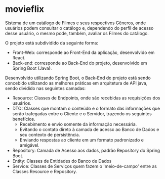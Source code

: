 # movieflix

Sistema de um catálogo de Filmes e seus respectivos Gêneros, onde usuários podem consultar o catálogo e, dependendo do perfil de acesso desse usuário, o mesmo pode, também, avaliar os Filmes do catálogo.

O projeto está subdividido da seguinte forma:

- Front-Web: corresponde ao Front-End da aplicação, desenvolvido em React.
- Back-end: corresponde ao Back-End do projeto, desenvolvido em Spring Boot (Java).

Desenvolvido utilizando Spring Boot, o Back-End do projeto está sendo concebido utilizando as melhores práticas em arquitetura de API java, sendo dividido nas seguintes camadas:

- Resource: Classes de Endpoints, onde são recebidas as requisições dos usuários.
- DTO: Classes que montam o conteúdo e o formato das informações que serão trafegadas entre o Cliente e o Servidor, trazendo os seguintes benefícios.
    - Recebimento e envio somente da informação necessária.
    - Evitando o contato direto à camada de acesso ao Banco de Dados e seu contexto de persistência.
    - Enviando respostas ao cliente em um formato padronizado e amigável.
- Repository: Camada de Acesso aos dados, padrão Repository do Spring Boot.
- Entity: Classes de Entidades do Banco de Dados
- Service: Classes de Serviços quem fazem o 'meio-de-campo' entre as Classes Resource e Repository.
